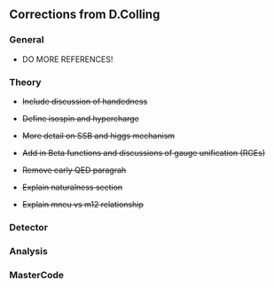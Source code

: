 ## Corrections from D.Colling

### General

* DO MORE REFERENCES!

### Theory

* ~~Include discussion of handedness~~

* ~~Define isospin and hypercharge~~

* ~~More detail on SSB and higgs mechanism~~

* ~~Add in Beta functions and discussions of gauge unification (RGEs)~~

* ~~Remove early QED paragrah~~

* ~~Explain naturalness section~~

* ~~Explain mneu vs m12 relationship~~

### Detector

### Analysis

### MasterCode

